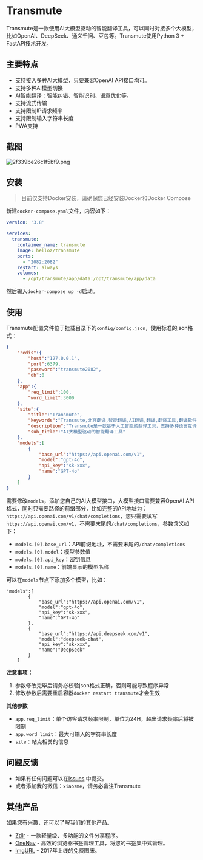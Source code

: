 # Transmute

Transmute是一款使用AI大模型驱动的智能翻译工具，可以同时对接多个大模型，比如OpenAI、DeepSeek、通义千问、豆包等。Transmute使用Python 3 + FastAPI技术开发。

## 主要特点

* 支持接入多种AI大模型，只要兼容OpenAI API接口均可。
* 支持多种AI模型切换
* AI智能翻译：智能纠错、智能识别、语意优化等。
* 支持流式传输
* 支持限制IP请求频率
* 支持限制输入字符串长度
* PWA支持

## 截图

![2f339be26c1f5bf9.png](https://img.rss.ink/imgs/2025/03/17/2f339be26c1f5bf9.png)

## 安装

> 目前仅支持Docker安装，请确保您已经安装Docker和Docker Compose

新建`docker-compose.yaml`文件，内容如下：

```yaml
version: '3.8'

services:
  transmute:
    container_name: transmute
    image: helloz/transmute
    ports:
      - "2082:2082"
    restart: always
    volumes:
      - /opt/transmute/app/data:/opt/transmute/app/data
```

然后输入`docker-compose up -d`启动。

## 使用

Transmute配置文件位于挂载目录下的`config/config.json`，使用标准的json格式：

```json
{
    "redis":{
        "host":"127.0.0.1",
        "port":6379,
        "password":"transmute2082",
        "db":0
    },
    "app":{
        "req_limit":100,
        "word_limit":3000
    },
    "site":{
        "title":"Transmute",
        "keywords":"Transmute,北冥翻译,智能翻译,AI翻译,翻译,翻译工具,翻译软件,翻译器,翻译网站",
        "description":"Transmute是一款基于人工智能的翻译工具，支持多种语言互译，提供多种翻译模型。",
        "sub_title":"AI大模型驱动的智能翻译工具"
    },
    "models":[
        {
            "base_url":"https://api.openai.com/v1",
            "model":"gpt-4o",
            "api_key":"sk-xxx",
            "name":"GPT-4o"
        }
    ]
}
```

需要修改`models`，添加您自己的AI大模型接口，大模型接口需要兼容OpenAI API格式，同时只需要路径的前缀部分，比如完整的API地址为：`https://api.openai.com/v1/chat/completions`，您只需要填写`https://api.openai.com/v1`，不需要末尾的`/chat/completions`，参数含义如下：

* `models.[0].base_url`：API前缀地址，不需要末尾的`/chat/completions`
* `models.[0].model`：模型参数值
* `models.[0].api_key`：密钥信息
* `models.[0].name`：前端显示的模型名称

可以在`models`节点下添加多个模型，比如：

```
"models":[
        {
            "base_url":"https://api.openai.com/v1",
            "model":"gpt-4o",
            "api_key":"sk-xxx",
            "name":"GPT-4o"
        },
        {
            "base_url":"https://api.deepseek.com/v1",
            "model":"deepseek-chat",
            "api_key":"sk-xxx",
            "name":"DeepSeek"
        }
    ]
```

**注意事项：**

1. 参数修改完毕后请务必校验json格式正确，否则可能导致程序异常
2. 修改参数后需要重启容器`docker restart transmute`才会生效

**其他参数**

* `app.req_limit`：单个访客请求频率限制，单位为24H，超出请求频率后将被限制
* `app.word_limit`：最大可输入的字符串长度
* `site`：站点相关的信息

## 问题反馈

* 如果有任何问题可以在[Issues](https://github.com/helloxz/transmute/issues) 中提交。
* 或者添加我的微信：`xiaozme`，请务必备注Transmute

## 其他产品

如果您有兴趣，还可以了解我们的其他产品。

* [Zdir](https://www.zdir.pro/zh/) - 一款轻量级、多功能的文件分享程序。
* [OneNav](https://www.onenav.top/) - 高效的浏览器书签管理工具，将您的书签集中式管理。
* [ImgURL](https://www.imgurl.org/) - 2017年上线的免费图床。